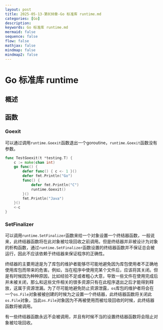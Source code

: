 ```yaml
---
layout: post
title: 2025-05-13-第030章-Go 标准库 runtime.md
categories: [Go]
description: 
keywords: Go 标准库 runtime.md
mermaid: false
sequence: false
flow: false
mathjax: false
mindmap: false
mindmap2: false
---
```

# Go 标准库 runtime

## 概述

## 函数

### Goexit

可以通过调用`runtime.Goexit`函数退出一个goroutine，`runtime.Goexit`函数没有参数。

```go
func TestGoexit(t *testing.T) {
	c := make(chan int)
	go func() {
		defer func() { c <- 1 }()
		defer fmt.Println("Go")
		func() {
			defer fmt.Println("C")
			runtime.Goexit()
		}()
		fmt.Println("Java")
	}()
	<-c
}
```



### SetFinalizer

可以调用`runtime.SetFinalizer`函数来给一个对象设置一个终结器函数，一般说来，此终结器函数将在此对象被垃圾回收之前调用。但是终结器并非被设计为对象的析构函数，通过`runtime.SetFinalizer`函数设置的终结器函数并不保证总会被运行，因此不应该依赖于终结器来保证程序的正确性。

终结器的主要用途是为了库包的维护者能够尽可能地避免因为库包使用者不正确地使用库包而带来的危害。例如，当在程序中使用完某个文件后，应该将其关闭。但是有时候因为种种原因，比如经验不足或者粗心大意，导致一些文件在使用完成后并未被关闭，那么和这些文件相关的很多资源只有在此程序退出之后才能得到释放，这属于资源泄漏。为了尽可能地避免防止资源泄露，`os`库包的维护者将会在一个`os.File`对象被被创建的时候为之设置一个终结器，此终结器函数将关闭此`os.File`对象，当此`os.File`对象因为不再被使用而被垃圾回收的时候，此终结器函数将被调用。

有一些终结器函数永远不会被调用，并且有时候不当的设置终结器函数将会阻止对象被垃圾回收。


